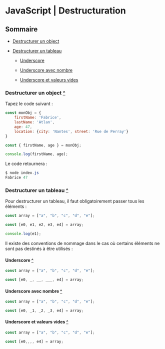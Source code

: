 # JavaScript | Destructuration

## Sommaire

- [Destructurer un object](#destructurer-un-object)

- [Destructurer un tableau](#destructurer-un-tableau)

	- [Underscore](#underscore)

	- [Underscore avec nombre](#underscore-avec-nombre)
	
	- [Underscore et valeurs vides](#underscore-et-valeurs-vides)

### Destructurer un object [^](#sommaire)

Tapez le code suivant :

```javascript
const monObj = {
	firstName: 'Fabrice',
	lastName: 'Atlan',
	age: 47,
	location: {city: 'Nantes', street: 'Rue de Perray'}
}

const { firstName, age } = monObj;

console.log(firstName, age);
```

Le code retournera :

```powershell
$ node index.js
Fabrice 47
```

### Destructurer un tableau [^](#sommaire)

Pour destructurer un tableau, il faut obligatoirement passer tous les éléments : 

```javascript
const array = ["a", "b", "c", "d", "e"];

const [e0, e1, e2, e3, e4] = array;

console.log(e1);
```

Il existe des conventions de nommage dans le cas où certains éléments ne sont pas destinés à être utilisés :

#### Underscore [^](#sommaire)

```javascript
const array = ["a", "b", "c", "d", "e"];

const [e0, _, __, ___, e4] = array;
```

#### Underscore avec nombre [^](#sommaire)

```javascript
const array = ["a", "b", "c", "d", "e"];

const [e0, _1, _2, _3, e4] = array;
```

#### Underscore et valeurs vides [^](#sommaire)

```javascript
const array = ["a", "b", "c", "d", "e"];

const [e0,,,, e4] = array;
```
